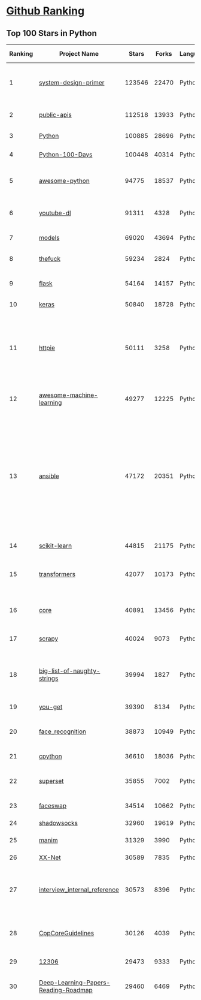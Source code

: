[Github Ranking](../README.md)
==========

## Top 100 Stars in Python

| Ranking | Project Name | Stars | Forks | Language | Open Issues | Description | Last Commit |
| ------- | ------------ | ----- | ----- | -------- | ----------- | ----------- | ----------- |
| 1 | [system-design-primer](https://github.com/donnemartin/system-design-primer) | 123546 | 22470 | Python | 180 | Learn how to design large-scale systems. Prep for the system design interview.  Includes Anki flashcards. | 2021-02-27T21:22:45Z |
| 2 | [public-apis](https://github.com/public-apis/public-apis) | 112518 | 13933 | Python | 264 | A collective list of free APIs for use in software and web development. | 2021-03-10T23:35:07Z |
| 3 | [Python](https://github.com/TheAlgorithms/Python) | 100885 | 28696 | Python | 51 | All Algorithms implemented in Python | 2021-03-06T15:24:57Z |
| 4 | [Python-100-Days](https://github.com/jackfrued/Python-100-Days) | 100448 | 40314 | Python | 544 | Python - 100天从新手到大师 | 2021-03-07T16:25:29Z |
| 5 | [awesome-python](https://github.com/vinta/awesome-python) | 94775 | 18537 | Python | 138 | A curated list of awesome Python frameworks, libraries, software and resources | 2021-03-07T18:41:23Z |
| 6 | [youtube-dl](https://github.com/ytdl-org/youtube-dl) | 91311 | 4328 | Python | 3957 | Command-line program to download videos from YouTube.com and other video sites | 2021-03-11T02:25:17Z |
| 7 | [models](https://github.com/tensorflow/models) | 69020 | 43694 | Python | 1110 | Models and examples built with TensorFlow | 2021-03-10T23:14:02Z |
| 8 | [thefuck](https://github.com/nvbn/thefuck) | 59234 | 2824 | Python | 252 | Magnificent app which corrects your previous console command. | 2021-03-08T17:56:25Z |
| 9 | [flask](https://github.com/pallets/flask) | 54164 | 14157 | Python | 21 | The Python micro framework for building web applications. | 2021-03-10T20:38:55Z |
| 10 | [keras](https://github.com/keras-team/keras) | 50840 | 18728 | Python | 3223 | Deep Learning for humans | 2021-03-11T03:00:47Z |
| 11 | [httpie](https://github.com/httpie/httpie) | 50111 | 3258 | Python | 141 | As easy as /aitch-tee-tee-pie/ 🥧 Modern, user-friendly command-line HTTP client for the API era. JSON support, colors, sessions, downloads, plugins & more. https://twitter.com/httpie | 2021-02-27T16:54:56Z |
| 12 | [awesome-machine-learning](https://github.com/josephmisiti/awesome-machine-learning) | 49277 | 12225 | Python | 4 | A curated list of awesome Machine Learning frameworks, libraries and software. | 2021-03-10T09:15:34Z |
| 13 | [ansible](https://github.com/ansible/ansible) | 47172 | 20351 | Python | 1871 | Ansible is a radically simple IT automation platform that makes your applications and systems easier to deploy and maintain. Automate everything from code deployment to network configuration to cloud management, in a language that approaches plain English, using SSH, with no agents to install on remote systems. https://docs.ansible.com. | 2021-03-11T02:45:10Z |
| 14 | [scikit-learn](https://github.com/scikit-learn/scikit-learn) | 44815 | 21175 | Python | 2359 | scikit-learn: machine learning in Python | 2021-03-10T23:10:42Z |
| 15 | [transformers](https://github.com/huggingface/transformers) | 42077 | 10173 | Python | 542 | 🤗Transformers: State-of-the-art Natural Language Processing for Pytorch and TensorFlow 2.0. | 2021-03-10T23:38:24Z |
| 16 | [core](https://github.com/home-assistant/core) | 40891 | 13456 | Python | 1647 | :house_with_garden: Open source home automation that puts local control and privacy first | 2021-03-11T00:08:14Z |
| 17 | [scrapy](https://github.com/scrapy/scrapy) | 40024 | 9073 | Python | 793 | Scrapy, a fast high-level web crawling & scraping framework for Python. | 2021-03-09T17:53:06Z |
| 18 | [big-list-of-naughty-strings](https://github.com/minimaxir/big-list-of-naughty-strings) | 39994 | 1827 | Python | 74 | The Big List of Naughty Strings is a list of strings which have a high probability of causing issues when used as user-input data. | 2021-02-22T01:19:23Z |
| 19 | [you-get](https://github.com/soimort/you-get) | 39390 | 8134 | Python | 351 | :arrow_double_down: Dumb downloader that scrapes the web | 2021-03-11T02:26:50Z |
| 20 | [face_recognition](https://github.com/ageitgey/face_recognition) | 38873 | 10949 | Python | 589 | The world's simplest facial recognition api for Python and the command line | 2021-02-14T15:50:55Z |
| 21 | [cpython](https://github.com/python/cpython) | 36610 | 18036 | Python | 1469 | The Python programming language | 2021-03-11T01:23:12Z |
| 22 | [superset](https://github.com/apache/superset) | 35855 | 7002 | Python | 799 | Apache Superset is a Data Visualization and Data Exploration Platform | 2021-03-11T02:40:42Z |
| 23 | [faceswap](https://github.com/deepfakes/faceswap) | 34514 | 10662 | Python | 8 | Deepfakes Software For All | 2021-03-11T01:35:24Z |
| 24 | [shadowsocks](https://github.com/shadowsocks/shadowsocks) | 32960 | 19619 | Python | 447 | None | 2021-02-28T20:39:55Z |
| 25 | [manim](https://github.com/3b1b/manim) | 31329 | 3990 | Python | 318 | Animation engine for explanatory math videos | 2021-03-08T13:56:01Z |
| 26 | [XX-Net](https://github.com/XX-net/XX-Net) | 30589 | 7835 | Python | 7690 | A proxy tool to bypass GFW. | 2021-01-20T11:06:31Z |
| 27 | [interview_internal_reference](https://github.com/0voice/interview_internal_reference) | 30573 | 8396 | Python | 23 | 2021年最新总结，阿里，腾讯，百度，美团，头条等技术面试题目，以及答案，专家出题人分析汇总。 | 2021-03-03T08:23:36Z |
| 28 | [CppCoreGuidelines](https://github.com/isocpp/CppCoreGuidelines) | 30126 | 4039 | Python | 179 | The C++ Core Guidelines are a set of tried-and-true guidelines, rules, and best practices about coding in C++ | 2021-03-10T22:16:55Z |
| 29 | [12306](https://github.com/testerSunshine/12306) | 29473 | 9333 | Python | 258 | 12306智能刷票，订票 | 2021-01-11T03:52:27Z |
| 30 | [Deep-Learning-Papers-Reading-Roadmap](https://github.com/floodsung/Deep-Learning-Papers-Reading-Roadmap) | 29460 | 6469 | Python | 83 | Deep Learning papers reading roadmap for anyone who are eager to learn this amazing tech! | 2021-02-01T15:08:16Z |
| 31 | [funNLP](https://github.com/fighting41love/funNLP) | 29179 | 8629 | Python | 13 | 中英文敏感词、语言检测、中外手机/电话归属地/运营商查询、名字推断性别、手机号抽取、身份证抽取、邮箱抽取、中日文人名库、中文缩写库、拆字词典、词汇情感值、停用词、反动词表、暴恐词表、繁简体转换、英文模拟中文发音、汪峰歌词生成器、职业名称词库、同义词库、反义词库、否定词库、汽车品牌词库、汽车零件词库、连续英文切割、各种中文词向量、公司名字大全、古诗词库、IT词库、财经词库、成语词库、地名词库、历史名人词库、诗词词库、医学词库、饮食词库、法律词库、汽车词库、动物词库、中文聊天语料、中文谣言数据、百度中文问答数据集、句子相似度匹配算法集合、bert资源、文本生成&摘要相关工具、cocoNLP信息抽取工具、国内电话号码正则匹配、清华大学XLORE:中英文跨语言百科知识图谱、清华大学人工智能技术系列报告、自然语言生成、NLU太难了系列、自动对联数据及机器人、用户名黑名单列表、罪名法务名词及分类模型、微信公众号语料、cs224n深度学习自然语言处理课程、中文手写汉字识别、中文自然语言处理 语料/数据集、变量命名神器、分词语料库+代码、任务型对话英文数据集、ASR 语音数据集 + 基于深度学习的中文语音识别系统、笑声检测器、Microsoft多语言数字/单位/如日期时间识别包、中华新华字典数据库及api(包括常用歇后语、成语、词语和汉字)、文档图谱自动生成、SpaCy 中文模型、Common Voice语音识别数据集新版、神经网络关系抽取、基于bert的命名实体识别、关键词(Keyphrase)抽取包pke、基于医疗领域知识图谱的问答系统、基于依存句法与语义角色标注的事件三元组抽取、依存句法分析4万句高质量标注数据、cnocr：用来做中文OCR的Python3包、中文人物关系知识图谱项目、中文nlp竞赛项目及代码汇总、中文字符数据、speech-aligner: 从“人声语音”及其“语言文本”产生音素级别时间对齐标注的工具、AmpliGraph: 知识图谱表示学习(Python)库：知识图谱概念链接预测、Scattertext 文本可视化(python)、语言/知识表示工具：BERT & ERNIE、中文对比英文自然语言处理NLP的区别综述、Synonyms中文近义词工具包、HarvestText领域自适应文本挖掘工具（新词发现-情感分析-实体链接等）、word2word：(Python)方便易用的多语言词-词对集：62种语言/3,564个多语言对、语音识别语料生成工具：从具有音频/字幕的在线视频创建自动语音识别(ASR)语料库、构建医疗实体识别的模型（包含词典和语料标注）、单文档非监督的关键词抽取、Kashgari中使用gpt-2语言模型、开源的金融投资数据提取工具、文本自动摘要库TextTeaser: 仅支持英文、人民日报语料处理工具集、一些关于自然语言的基本模型、基于14W歌曲知识库的问答尝试--功能包括歌词接龙and已知歌词找歌曲以及歌曲歌手歌词三角关系的问答、基于Siamese bilstm模型的相似句子判定模型并提供训练数据集和测试数据集、用Transformer编解码模型实现的根据Hacker News文章标题自动生成评论、用BERT进行序列标记和文本分类的模板代码、LitBank：NLP数据集——支持自然语言处理和计算人文学科任务的100部带标记英文小说语料、百度开源的基准信息抽取系统、虚假新闻数据集、Facebook: LAMA语言模型分析，提供Transformer-XL/BERT/ELMo/GPT预训练语言模型的统一访问接口、CommonsenseQA：面向常识的英文QA挑战、中文知识图谱资料、数据及工具、各大公司内部里大牛分享的技术文档 PDF 或者 PPT、自然语言生成SQL语句（英文）、中文NLP数据增强（EDA）工具、英文NLP数据增强工具 、基于医药知识图谱的智能问答系统、京东商品知识图谱、基于mongodb存储的军事领域知识图谱问答项目、基于远监督的中文关系抽取、语音情感分析、中文ULMFiT-情感分析-文本分类-语料及模型、一个拍照做题程序、世界各国大规模人名库、一个利用有趣中文语料库 qingyun 训练出来的中文聊天机器人、中文聊天机器人seqGAN、省市区镇行政区划数据带拼音标注、教育行业新闻语料库包含自动文摘功能、开放了对话机器人-知识图谱-语义理解-自然语言处理工具及数据、中文知识图谱：基于百度百科中文页面-抽取三元组信息-构建中文知识图谱、masr: 中文语音识别-提供预训练模型-高识别率、Python音频数据增广库、中文全词覆盖BERT及两份阅读理解数据、ConvLab：开源多域端到端对话系统平台、中文自然语言处理数据集、基于最新版本rasa搭建的对话系统、基于TensorFlow和BERT的管道式实体及关系抽取、一个小型的证券知识图谱/知识库、复盘所有NLP比赛的TOP方案、OpenCLaP：多领域开源中文预训练语言模型仓库、UER：基于不同语料+编码器+目标任务的中文预训练模型仓库、中文自然语言处理向量合集、基于金融-司法领域(兼有闲聊性质)的聊天机器人、g2pC：基于上下文的汉语读音自动标记模块、Zincbase 知识图谱构建工具包、诗歌质量评价/细粒度情感诗歌语料库、快速转化「中文数字」和「阿拉伯数字」、百度知道问答语料库、基于知识图谱的问答系统、jieba_fast 加速版的jieba、正则表达式教程、中文阅读理解数据集、基于BERT等最新语言模型的抽取式摘要提取、Python利用深度学习进行文本摘要的综合指南、知识图谱深度学习相关资料整理、维基大规模平行文本语料、StanfordNLP 0.2.0：纯Python版自然语言处理包、NeuralNLP-NeuralClassifier：腾讯开源深度学习文本分类工具、端到端的封闭域对话系统、中文命名实体识别：NeuroNER vs. BertNER、新闻事件线索抽取、2019年百度的三元组抽取比赛：“科学空间队”源码、基于依存句法的开放域文本知识三元组抽取和知识库构建、中文的GPT2训练代码、ML-NLP - 机器学习(Machine Learning)NLP面试中常考到的知识点和代码实现、nlp4han:中文自然语言处理工具集(断句/分词/词性标注/组块/句法分析/语义分析/NER/N元语法/HMM/代词消解/情感分析/拼写检查、XLM：Facebook的跨语言预训练语言模型、用基于BERT的微调和特征提取方法来进行知识图谱百度百科人物词条属性抽取、中文自然语言处理相关的开放任务-数据集-当前最佳结果、CoupletAI - 基于CNN+Bi-LSTM+Attention 的自动对对联系统、抽象知识图谱、MiningZhiDaoQACorpus - 580万百度知道问答数据挖掘项目、brat rapid annotation tool: 序列标注工具、大规模中文知识图谱数据：1.4亿实体、数据增强在机器翻译及其他nlp任务中的应用及效果、allennlp阅读理解:支持多种数据和模型、PDF表格数据提取工具 、 Graphbrain：AI开源软件库和科研工具，目的是促进自动意义提取和文本理解以及知识的探索和推断、简历自动筛选系统、基于命名实体识别的简历自动摘要、中文语言理解测评基准，包括代表性的数据集&基准模型&语料库&排行榜、树洞 OCR 文字识别 、从包含表格的扫描图片中识别表格和文字、语声迁移、Python口语自然语言处理工具集(英文)、 similarity：相似度计算工具包，java编写、海量中文预训练ALBERT模型 、Transformers 2.0 、基于大规模音频数据集Audioset的音频增强 、Poplar：网页版自然语言标注工具、图片文字去除，可用于漫画翻译 、186种语言的数字叫法库、Amazon发布基于知识的人-人开放领域对话数据集 、中文文本纠错模块代码、繁简体转换 、 Python实现的多种文本可读性评价指标、类似于人名/地名/组织机构名的命名体识别数据集 、东南大学《知识图谱》研究生课程(资料)、. 英文拼写检查库 、 wwsearch是企业微信后台自研的全文检索引擎、CHAMELEON：深度学习新闻推荐系统元架构 、 8篇论文梳理BERT相关模型进展与反思、DocSearch：免费文档搜索引擎、 LIDA：轻量交互式对话标注工具 、aili - the fastest in-memory index in the East 东半球最快并发索引 、知识图谱车音工作项目、自然语言生成资源大全 、中日韩分词库mecab的Python接口库、中文文本摘要/关键词提取、汉字字符特征提取器 (featurizer)，提取汉字的特征（发音特征、字形特征）用做深度学习的特征、中文生成任务基准测评 、中文缩写数据集、中文任务基准测评 - 代表性的数据集-基准(预训练)模型-语料库-baseline-工具包-排行榜、PySS3：面向可解释AI的SS3文本分类器机器可视化工具 、中文NLP数据集列表、COPE - 格律诗编辑程序、doccano：基于网页的开源协同多语言文本标注工具 、PreNLP：自然语言预处理库、简单的简历解析器，用来从简历中提取关键信息、用于中文闲聊的GPT2模型：GPT2-chitchat、基于检索聊天机器人多轮响应选择相关资源列表(Leaderboards、Datasets、Papers)、(Colab)抽象文本摘要实现集锦(教程 、词语拼音数据、高效模糊搜索工具、NLP数据增广资源集、微软对话机器人框架 、 GitHub Typo Corpus：大规模GitHub多语言拼写错误/语法错误数据集、TextCluster：短文本聚类预处理模块 Short text cluster、面向语音识别的中文文本规范化、BLINK：最先进的实体链接库、BertPunc：基于BERT的最先进标点修复模型、Tokenizer：快速、可定制的文本词条化库、中文语言理解测评基准，包括代表性的数据集、基准(预训练)模型、语料库、排行榜、spaCy 医学文本挖掘与信息提取 、 NLP任务示例项目代码集、 python拼写检查库、chatbot-list - 行业内关于智能客服、聊天机器人的应用和架构、算法分享和介绍、语音质量评价指标(MOSNet, BSSEval, STOI, PESQ, SRMR)、 用138GB语料训练的法文RoBERTa预训练语言模型 、BERT-NER-Pytorch：三种不同模式的BERT中文NER实验、无道词典 - 有道词典的命令行版本，支持英汉互查和在线查询、2019年NLP亮点回顾、 Chinese medical dialogue data 中文医疗对话数据集 、最好的汉字数字(中文数字)-阿拉伯数字转换工具、 基于百科知识库的中文词语多词义/义项获取与特定句子词语语义消歧、awesome-nlp-sentiment-analysis - 情感分析、情绪原因识别、评价对象和评价词抽取、LineFlow：面向所有深度学习框架的NLP数据高效加载器、中文医学NLP公开资源整理 、MedQuAD：(英文)医学问答数据集、将自然语言数字串解析转换为整数和浮点数、Transfer Learning in Natural Language Processing (NLP) 、面向语音识别的中文/英文发音辞典、Tokenizers：注重性能与多功能性的最先进分词器、CLUENER 细粒度命名实体识别 Fine Grained Named Entity Recognition、 基于BERT的中文命名实体识别、中文谣言数据库、NLP数据集/基准任务大列表、nlp相关的一些论文及代码, 包括主题模型、词向量(Word Embedding)、命名实体识别(NER)、文本分类(Text Classificatin)、文本生成(Text Generation)、文本相似性(Text Similarity)计算等，涉及到各种与nlp相关的算法，基于keras和tensorflow 、Python文本挖掘/NLP实战示例、 Blackstone：面向非结构化法律文本的spaCy pipeline和NLP模型通过同义词替换实现文本“变脸” 、中文 预训练 ELECTREA 模型: 基于对抗学习 pretrain Chinese Model 、albert-chinese-ner - 用预训练语言模型ALBERT做中文NER 、基于GPT2的特定主题文本生成/文本增广、开源预训练语言模型合集、多语言句向量包、编码、标记和实现：一种可控高效的文本生成方法、 英文脏话大列表 、attnvis：GPT2、BERT等transformer语言模型注意力交互可视化、CoVoST：Facebook发布的多语种语音-文本翻译语料库，包括11种语言(法语、德语、荷兰语、俄语、西班牙语、意大利语、土耳其语、波斯语、瑞典语、蒙古语和中文)的语音、文字转录及英文译文、Jiagu自然语言处理工具 - 以BiLSTM等模型为基础，提供知识图谱关系抽取 中文分词 词性标注 命名实体识别 情感分析 新词发现 关键词 文本摘要 文本聚类等功能、用unet实现对文档表格的自动检测，表格重建、NLP事件提取文献资源列表 、 金融领域自然语言处理研究资源大列表、CLUEDatasetSearch - 中英文NLP数据集：搜索所有中文NLP数据集，附常用英文NLP数据集 、medical_NER - 中文医学知识图谱命名实体识别 、(哈佛)讲因果推理的免费书、知识图谱相关学习资料/数据集/工具资源大列表、Forte：灵活强大的自然语言处理pipeline工具集 、Python字符串相似性算法库、PyLaia：面向手写文档分析的深度学习工具包、TextFooler：针对文本分类/推理的对抗文本生成模块、Haystack：灵活、强大的可扩展问答(QA)框架、中文关键短语抽取工具 | 2020-12-22T20:11:33Z |
| 32 | [AiLearning](https://github.com/apachecn/AiLearning) | 29111 | 9858 | Python | 33 | AiLearning: 机器学习 - MachineLearning - ML、深度学习 - DeepLearning - DL、自然语言处理 NLP | 2021-01-20T16:02:37Z |
| 33 | [localstack](https://github.com/localstack/localstack) | 28988 | 2292 | Python | 265 | 💻  A fully functional local AWS cloud stack. Develop and test your cloud & Serverless apps offline! | 2021-03-10T19:28:13Z |
| 34 | [pandas](https://github.com/pandas-dev/pandas) | 28780 | 12038 | Python | 3689 | Flexible and powerful data analysis / manipulation library for Python, providing labeled data structures similar to R data.frame objects, statistical functions, and much more | 2021-03-11T02:52:27Z |
| 35 | [fastapi](https://github.com/tiangolo/fastapi) | 28335 | 1930 | Python | 726 | FastAPI framework, high performance, easy to learn, fast to code, ready for production | 2021-03-11T02:51:00Z |
| 36 | [python-patterns](https://github.com/faif/python-patterns) | 27811 | 5765 | Python | 10 | A collection of design patterns/idioms in Python | 2021-01-25T22:10:37Z |
| 37 | [certbot](https://github.com/certbot/certbot) | 27789 | 3061 | Python | 574 | Certbot is EFF's tool to obtain certs from Let's Encrypt and (optionally) auto-enable HTTPS on your server.  It can also act as a client for any other CA that uses the ACME protocol. | 2021-03-10T19:51:28Z |
| 38 | [bert](https://github.com/google-research/bert) | 27231 | 7700 | Python | 778 | TensorFlow code and pre-trained models for BERT | 2021-02-25T12:31:57Z |
| 39 | [jieba](https://github.com/fxsjy/jieba) | 25688 | 6139 | Python | 599 | 结巴中文分词 | 2020-12-05T18:32:32Z |
| 40 | [DeepFaceLab](https://github.com/iperov/DeepFaceLab) | 24811 | 5584 | Python | 269 | DeepFaceLab is the leading software for creating deepfakes. | 2021-03-05T18:29:23Z |
| 41 | [Detectron](https://github.com/facebookresearch/Detectron) | 24182 | 5307 | Python | 318 | FAIR's research platform for object detection research, implementing popular algorithms like Mask R-CNN and RetinaNet. | 2021-03-10T07:33:32Z |
| 42 | [rich](https://github.com/willmcgugan/rich) | 23969 | 712 | Python | 8 | Rich is a Python library for rich text and beautiful formatting in the terminal. | 2021-03-10T12:24:42Z |
| 43 | [cheat.sh](https://github.com/chubin/cheat.sh) | 23720 | 1200 | Python | 83 | the only cheat sheet you need | 2021-03-05T06:54:19Z |
| 44 | [gym](https://github.com/openai/gym) | 23647 | 6748 | Python | 265 | A toolkit for developing and comparing reinforcement learning algorithms. | 2021-03-10T01:42:56Z |
| 45 | [Real-Time-Voice-Cloning](https://github.com/CorentinJ/Real-Time-Voice-Cloning) | 23330 | 4499 | Python | 13 | Clone a voice in 5 seconds to generate arbitrary speech in real-time | 2021-02-23T14:11:03Z |
| 46 | [YouCompleteMe](https://github.com/ycm-core/YouCompleteMe) | 22612 | 2618 | Python | 33 | A code-completion engine for Vim | 2021-02-23T10:48:56Z |
| 47 | [PayloadsAllTheThings](https://github.com/swisskyrepo/PayloadsAllTheThings) | 22592 | 6649 | Python | 10 | A list of useful payloads and bypass for Web Application Security and Pentest/CTF | 2021-02-26T15:37:41Z |
| 48 | [sherlock](https://github.com/sherlock-project/sherlock) | 22485 | 2254 | Python | 94 | 🔎 Hunt down social media accounts by username across social networks | 2021-03-10T22:13:07Z |
| 49 | [linux-insides](https://github.com/0xAX/linux-insides) | 22460 | 2556 | Python | 42 | A little bit about a linux kernel | 2021-02-27T07:28:31Z |
| 50 | [HanLP](https://github.com/hankcs/HanLP) | 22242 | 5963 | Python | 4 | 中文分词 词性标注 命名实体识别 依存句法分析 语义依存分析 新词发现 关键词短语提取 自动摘要 文本分类聚类 拼音简繁转换 自然语言处理 | 2021-03-11T02:33:12Z |
| 51 | [interactive-coding-challenges](https://github.com/donnemartin/interactive-coding-challenges) | 22044 | 3513 | Python | 58 | 120+ interactive Python coding interview challenges (algorithms and data structures).  Includes Anki flashcards. | 2020-12-11T15:29:16Z |
| 52 | [compose](https://github.com/docker/compose) | 22039 | 3681 | Python | 492 | Define and run multi-container applications with Docker | 2021-03-09T18:23:43Z |
| 53 | [mitmproxy](https://github.com/mitmproxy/mitmproxy) | 21718 | 2791 | Python | 229 | An interactive TLS-capable intercepting HTTP proxy for penetration testers and software developers. | 2021-03-10T19:54:54Z |
| 54 | [pipenv](https://github.com/pypa/pipenv) | 21626 | 1604 | Python | 509 |  Python Development Workflow for Humans. | 2021-03-08T16:00:32Z |
| 55 | [ItChat](https://github.com/littlecodersh/ItChat) | 21280 | 4988 | Python | 231 | A complete and graceful API for Wechat. 微信个人号接口、微信机器人及命令行微信，三十行即可自定义个人号机器人。 | 2021-02-28T15:51:27Z |
| 56 | [Python](https://github.com/geekcomputers/Python) | 20665 | 9665 | Python | 202 | My Python Examples | 2021-03-09T09:49:54Z |
| 57 | [python-cheatsheet](https://github.com/gto76/python-cheatsheet) | 20527 | 3896 | Python | 23 | Comprehensive Python Cheatsheet | 2021-03-10T13:34:58Z |
| 58 | [d2l-zh](https://github.com/d2l-ai/d2l-zh) | 20505 | 5225 | Python | 8 | 《动手学深度学习》：面向中文读者、能运行、可讨论。中英文版被全球175所大学采用教学。 | 2021-03-11T02:27:14Z |
| 59 | [django-rest-framework](https://github.com/encode/django-rest-framework) | 20425 | 5589 | Python | 242 | Web APIs for Django. 🎸 | 2021-03-10T17:50:45Z |
| 60 | [data-science-ipython-notebooks](https://github.com/donnemartin/data-science-ipython-notebooks) | 20330 | 6454 | Python | 20 | Data science Python notebooks: Deep learning (TensorFlow, Theano, Caffe, Keras), scikit-learn, Kaggle, big data (Spark, Hadoop MapReduce, HDFS), matplotlib, pandas, NumPy, SciPy, Python essentials, AWS, and various command lines. | 2021-02-18T10:51:00Z |
| 61 | [algo](https://github.com/trailofbits/algo) | 20274 | 1751 | Python | 88 | Set up a personal VPN in the cloud | 2021-02-17T23:51:34Z |
| 62 | [pytorch-tutorial](https://github.com/yunjey/pytorch-tutorial) | 19902 | 6299 | Python | 76 | PyTorch Tutorial for Deep Learning Researchers | 2021-03-10T08:49:34Z |
| 63 | [black](https://github.com/psf/black) | 19868 | 1282 | Python | 424 | The uncompromising Python code formatter | 2021-03-08T00:13:25Z |
| 64 | [tornado](https://github.com/tornadoweb/tornado) | 19849 | 5335 | Python | 221 | Tornado is a Python web framework and asynchronous networking library, originally developed at FriendFeed. | 2021-03-02T10:01:58Z |
| 65 | [spaCy](https://github.com/explosion/spaCy) | 19815 | 3331 | Python | 103 | 💫 Industrial-strength Natural Language Processing (NLP) in Python | 2021-03-10T10:43:19Z |
| 66 | [ML-From-Scratch](https://github.com/eriklindernoren/ML-From-Scratch) | 19590 | 3764 | Python | 37 | Machine Learning From Scratch. Bare bones NumPy implementations of machine learning models and algorithms with a focus on accessibility. Aims to cover everything from linear regression to deep learning. | 2020-12-21T21:14:19Z |
| 67 | [Mask_RCNN](https://github.com/matterport/Mask_RCNN) | 19566 | 9389 | Python | 1642 | Mask R-CNN for object detection and instance segmentation on Keras and TensorFlow | 2020-12-18T20:32:59Z |
| 68 | [sqlmap](https://github.com/sqlmapproject/sqlmap) | 19525 | 4205 | Python | 43 | Automatic SQL injection and database takeover tool | 2021-03-08T14:40:10Z |
| 69 | [algorithms](https://github.com/keon/algorithms) | 18857 | 3880 | Python | 159 | Minimal examples of data structures and algorithms in Python | 2021-03-10T11:18:45Z |
| 70 | [python-fire](https://github.com/google/python-fire) | 18778 | 1134 | Python | 96 | Python Fire is a library for automatically generating command line interfaces (CLIs) from absolutely any Python object. | 2021-03-05T04:41:37Z |
| 71 | [redash](https://github.com/getredash/redash) | 18351 | 3159 | Python | 604 | Make Your Company Data Driven. Connect to any data source, easily visualize, dashboard and share your data. | 2021-03-10T23:22:42Z |
| 72 | [algo](https://github.com/wangzheng0822/algo) | 18103 | 5864 | Python | 132 | 数据结构和算法必知必会的50个代码实现 | 2021-03-04T09:43:06Z |
| 73 | [glances](https://github.com/nicolargo/glances) | 17975 | 1175 | Python | 193 | Glances an Eye on your system. A top/htop alternative for GNU/Linux, BSD, Mac OS and Windows operating systems. | 2021-03-05T13:04:27Z |
| 74 | [NLP-progress](https://github.com/sebastianruder/NLP-progress) | 17954 | 3070 | Python | 27 | Repository to track the progress in Natural Language Processing (NLP), including the datasets and the current state-of-the-art for the most common NLP tasks. | 2021-03-05T22:49:35Z |
| 75 | [macOS-Security-and-Privacy-Guide](https://github.com/drduh/macOS-Security-and-Privacy-Guide) | 17787 | 1256 | Python | 7 | Guide to securing and improving privacy on macOS | 2020-11-11T19:58:48Z |
| 76 | [tqdm](https://github.com/tqdm/tqdm) | 17691 | 914 | Python | 276 | A Fast, Extensible Progress Bar for Python and CLI | 2021-03-09T16:13:35Z |
| 77 | [hosts](https://github.com/StevenBlack/hosts) | 17388 | 1555 | Python | 36 | Consolidating and extending hosts files from several well-curated sources. You can optionally pick extensions to block pornography, social media, and other categories. | 2021-03-11T02:13:16Z |
| 78 | [celery](https://github.com/celery/celery) | 16850 | 3955 | Python | 491 | Distributed Task Queue (development branch) | 2021-03-10T15:42:28Z |
| 79 | [numpy](https://github.com/numpy/numpy) | 16499 | 5330 | Python | 2272 | The fundamental package for scientific computing with Python. | 2021-03-11T01:56:32Z |
| 80 | [magenta](https://github.com/magenta/magenta) | 16384 | 3371 | Python | 299 | Magenta: Music and Art Generation with Machine Intelligence | 2021-03-10T17:35:49Z |
| 81 | [Depix](https://github.com/beurtschipper/Depix) | 15879 | 1975 | Python | 9 | Recovers passwords from pixelized screenshots | 2021-02-17T09:35:09Z |
| 82 | [spleeter](https://github.com/deezer/spleeter) | 15777 | 1617 | Python | 81 | Deezer source separation library including pretrained models. | 2021-03-05T13:36:33Z |
| 83 | [reddit](https://github.com/reddit-archive/reddit) | 15682 | 2867 | Python | 304 | historical code from reddit.com | 2017-10-17T19:57:07Z |
| 84 | [bitcoinbook](https://github.com/bitcoinbook/bitcoinbook) | 15624 | 4305 | Python | 43 | Mastering Bitcoin 2nd Edition - Programming the Open Blockchain | 2021-03-10T23:25:24Z |
| 85 | [examples](https://github.com/pytorch/examples) | 15620 | 7306 | Python | 304 | A set of examples around pytorch in Vision, Text, Reinforcement Learning, etc. | 2021-03-09T19:49:04Z |
| 86 | [locust](https://github.com/locustio/locust) | 15559 | 2067 | Python | 56 | Scalable user load testing tool written in Python | 2021-03-07T16:59:17Z |
| 87 | [CheatSheetSeries](https://github.com/OWASP/CheatSheetSeries) | 15535 | 2259 | Python | 36 | The OWASP Cheat Sheet Series was created to provide a concise collection of high value information on specific application security topics. | 2021-03-10T09:17:10Z |
| 88 | [TensorFlow-Course](https://github.com/instillai/TensorFlow-Course) | 15497 | 3127 | Python | 2 | :satellite: Simple and ready-to-use tutorials for TensorFlow  | 2020-12-21T21:15:27Z |
| 89 | [cascadia-code](https://github.com/microsoft/cascadia-code) | 15391 | 466 | Python | 39 | This is a fun, new monospaced font that includes programming ligatures and is designed to enhance the modern look and feel of the Windows Terminal. | 2021-03-01T18:02:49Z |
| 90 | [jumpserver](https://github.com/jumpserver/jumpserver) | 15373 | 4113 | Python | 116 | JumpServer 是全球首款开源的堡垒机，是符合 4A 的专业运维安全审计系统。 | 2021-03-11T02:59:13Z |
| 91 | [detectron2](https://github.com/facebookresearch/detectron2) | 15331 | 3927 | Python | 91 | Detectron2 is FAIR's next-generation platform for object detection and segmentation. | 2021-03-10T17:07:01Z |
| 92 | [ray](https://github.com/ray-project/ray) | 15152 | 2444 | Python | 1369 | An open source framework that provides a simple, universal API for building distributed applications. Ray is packaged with RLlib, a scalable reinforcement learning library, and Tune, a scalable hyperparameter tuning library. | 2021-03-11T02:22:39Z |
| 93 | [toml](https://github.com/toml-lang/toml) | 14986 | 732 | Python | 37 | Tom's Obvious, Minimal Language | 2021-02-24T18:14:38Z |
| 94 | [professional-programming](https://github.com/charlax/professional-programming) | 14956 | 1333 | Python | 0 | A collection of full-stack resources for programmers. | 2021-03-09T10:58:06Z |
| 95 | [pyspider](https://github.com/binux/pyspider) | 14906 | 3573 | Python | 280 | A Powerful Spider(Web Crawler) System in Python. | 2021-03-09T08:53:54Z |
| 96 | [bokeh](https://github.com/bokeh/bokeh) | 14819 | 3669 | Python | 655 | Interactive Data Visualization in the browser, from  Python | 2021-03-11T02:10:09Z |
| 97 | [Awesome-Linux-Software](https://github.com/luong-komorebi/Awesome-Linux-Software) | 14710 | 1544 | Python | 23 | A list of awesome applications, software, tools and other materials for Linux distros.  | 2021-03-10T18:24:35Z |
| 98 | [ipython](https://github.com/ipython/ipython) | 14702 | 4141 | Python | 1483 | Official repository for IPython itself. Other repos in the IPython organization contain things like the website, documentation builds, etc. | 2021-03-09T14:07:51Z |
| 99 | [sanic](https://github.com/sanic-org/sanic) | 14661 | 1318 | Python | 40 | Async Python 3.7+ web server/framework \| Build fast. Run fast. | 2021-03-10T22:46:55Z |
| 100 | [nginx-proxy](https://github.com/nginx-proxy/nginx-proxy) | 14493 | 2590 | Python | 688 | Automated nginx proxy for Docker containers using docker-gen | 2021-02-25T20:00:09Z |

